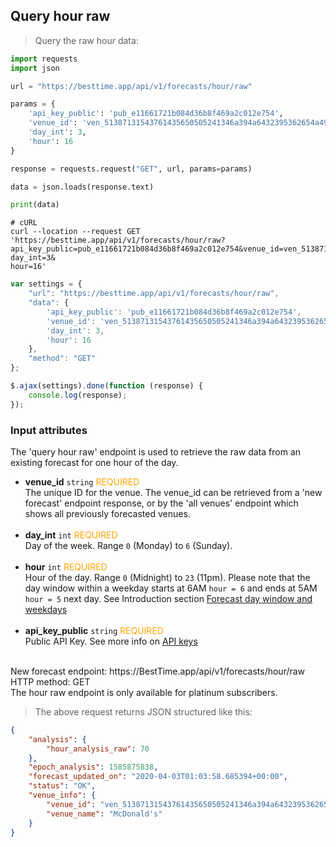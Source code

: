 ## Query hour raw

> Query the raw hour data:

```python
import requests
import json

url = "https://besttime.app/api/v1/forecasts/hour/raw"

params = {
    'api_key_public': 'pub_e11661721b084d36b8f469a2c012e754',
    'venue_id': 'ven_51387131543761435650505241346a394a6432395362654a496843',
    'day_int': 3,
    'hour': 16
}

response = requests.request("GET", url, params=params)

data = json.loads(response.text)

print(data)
```

```shell
# cURL
curl --location --request GET 'https://besttime.app/api/v1/forecasts/hour/raw?api_key_public=pub_e11661721b084d36b8f469a2c012e754&venue_id=ven_51387131543761435650505241346a394a6432395362654a496843&
day_int=3&
hour=16'
```

```javascript
var settings = {
    "url": "https://besttime.app/api/v1/forecasts/hour/raw",
    "data": {
        'api_key_public': 'pub_e11661721b084d36b8f469a2c012e754',
        'venue_id': 'ven_51387131543761435650505241346a394a6432395362654a496843',
        'day_int': 3,
        'hour': 16
    },
    "method": "GET"
};

$.ajax(settings).done(function (response) {
    console.log(response);
});
```

### Input attributes

The 'query hour raw' endpoint is used to retrieve the raw data from an existing forecast for one hour of the day.

- **venue_id** `string` <span style="color:orange">REQUIRED</span>  
 The unique ID for the venue. The venue_id can be retrieved from a 'new forecast' endpoint response, or by the 'all venues' endpoint which shows all previously forecasted venues.  
 &nbsp; 
- **day_int** `int` <span style="color:orange">REQUIRED</span>  
 Day of the week. Range `0` (Monday) to `6` (Sunday).  
 &nbsp;
- **hour** `int` <span style="color:orange">REQUIRED</span>  
 Hour of the day. Range `0` (Midnight) to `23` (11pm). Please note that the day window within a weekday starts at 6AM `hour = 6` and ends at 5AM `hour = 5` next day. See Introduction section [Forecast day window and weekdays](#forecast-day-window-and-weekdays)  
 &nbsp; 
- **api_key_public** `string` <span style="color:orange">REQUIRED</span>  
 Public API Key. See more info on [API keys](#api-keys)  
 &nbsp; 

<aside class="notice">
New forecast endpoint: https://BestTime.app/api/v1/forecasts/hour/raw
</aside>

<aside class="notice">
HTTP method: GET
</aside>

<aside class="warning">
The hour raw endpoint is only available for platinum subscribers.
</aside>

> The above request returns JSON structured like this:

```json
{
    "analysis": {
        "hour_analysis_raw": 70
    },
    "epoch_analysis": 1585875838,
    "forecast_updated_on": "2020-04-03T01:03:58.685394+00:00",
    "status": "OK",
    "venue_info": {
        "venue_id": "ven_51387131543761435650505241346a394a6432395362654a496843",
        "venue_name": "McDonald's"
    }
}
```

